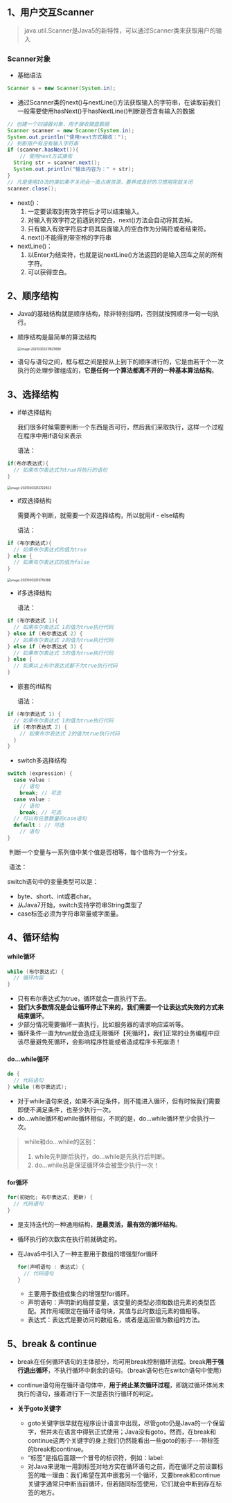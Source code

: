 ## 1、用户交互Scanner

> java.util.Scanner是Java5的新特性，可以通过Scanner类来获取用户的输入

### Scanner对象

- 基础语法

```java
Scanner s = new Scanner(System.in);
```

- 通过Scanner类的next()与nextLine()方法获取输入的字符串，在读取前我们一般需要使用hasNext()于hasNextLine()判断是否含有输入的数据

```java
// 创建一个扫描器对象，用于接收键盘数据
Scanner scanner = new Scanner(System.in);
System.out.println("使用next方式接收：");
// 判断用户有没有输入字符串
if (scanner.hasNext()){
	// 使用next方式接收
  String str = scanner.next();
  System.out.println("输出内容为：" + str);
}   
// 凡是使用IO流的类如果不关闭会一直占用资源，要养成良好的习惯用完就关闭
scanner.close();
```

- next()：
	1. 一定要读取到有效字符后才可以结束输入。
	2. 对输入有效字符之前遇到的空白，next()方法会自动将其去掉。
	3. 只有输入有效字符后才将其后面输入的空白作为分隔符或者结束符。
	4. next()不能得到带空格的字符串
- nextLine()：
	1. 以Enter为结束符，也就是说nextLine()方法返回的是输入回车之前的所有字符。
	2. 可以获得空白。



## 2、顺序结构

- Java的基础结构就是顺序结构，除非特别指明，否则就按照顺序一句一句执行。

- 顺序结构是最简单的算法结构

	<img src="https://cdn.jsdelivr.net/gh/wangtao-Allen/images//img/image-20210303211625688.png" alt="image-20210303211625688" style="zoom:50%;" />

- 语句与语句之间，框与框之间是按从上到下的顺序进行的，它是由若干个一次执行的处理步骤组成的，**它是任何一个算法都离不开的一种基本算法结构**。



## 3、选择结构

- if单选择结构

  我们很多时候需要判断一个东西是否可行，然后我们采取执行，这样一个过程在程序中用if语句来表示

  语法：

```java
if(布尔表达式){
  // 如果布尔表达式为true将执行的语句
}
```

<img src="https://cdn.jsdelivr.net/gh/wangtao-Allen/images//img/image-20210303212722923.png" alt="image-20210303212722923" style="zoom:50%;" />

- if双选择结构

  需要两个判断，就需要一个双选择结构，所以就用if - else结构

  语法：

```java
if (布尔表达式){
  // 如果布尔表达式的值为true
} else {
  // 如果布尔表达式的值为false
}
```

<img src="https://cdn.jsdelivr.net/gh/wangtao-Allen/images//img/image-20210303213718386.png" alt="image-20210303213718386" style="zoom:50%;" />

- if多选择结构

	语法：

```java
if (布尔表达式 1){
  // 如果布尔表达式 1的值为true执行代码
} else if (布尔表达式 2) {
  // 如果布尔表达式 2的值为true执行代码
} else if (布尔表达式 3) {
  // 如果布尔表达式 3的值为true执行代码
} else {
  // 如果以上布尔表达式都不为true执行代码
}
```

- 嵌套的if结构

	语法：

```java
if (布尔表达式 1) {
  // 如果布尔表达式 1的值为true执行代码
  if (布尔表达式 2) {
    // 如果布尔表达式 2的值为true执行代码
  }
}
```

- switch多选择结构

```java
switch (expression) {
  case value :
    // 语句
    break; // 可选
  case value :
    // 语句
    break; // 可选
  // 可以有任意数量的case语句
  default : // 可选
    // 语句
}
```

​		判断一个变量与一系列值中某个值是否相等，每个值称为一个分支。

​		语法：

switch语句中的变量类型可以是：

- byte、short、int或者char。
- 从Java7开始，switch支持字符串String类型了
- case标签必须为字符串常量或字面量。



## 4、循环结构

#### while循环

```java
while (布尔表达式) {
  // 循环内容
}
```

- 只有布尔表达式为true，循环就会一直执行下去。
- **我们大多数情况是会让循环停止下来的，我们需要一个让表达式失效的方式来结束循环**。
- 少部分情况需要循环一直执行，比如服务器的请求响应监听等。
- 循环条件一直为true就会造成无限循环【死循环】，我们正常的业务编程中应该尽量避免死循环，会影响程序性能或者造成程序卡死崩溃！

#### do...while循环

```java
do {
  // 代码语句
} while (布尔表达式);
```

- 对于while语句来说，如果不满足条件，则不能进入循环，但有时候我们需要即使不满足条件，也至少执行一次。
- do...while循环和while循环相似，不同的是，do...while循环至少会执行一次。

> while和do...while的区别：
>
> 1. while先判断后执行，do...while是先执行后判断。
> 2. do...while总是保证循环体会被至少执行一次！

#### for循环

```java
for(初始化; 布尔表达式; 更新) {
  // 代码语句
}
```

- 是支持迭代的一种通用结构，**是最灵活，最有效的循环结构**。
- 循环执行的次数实在执行前就确定的。

- 在Java5中引入了一种主要用于数组的增强型for循环 

	```java
	for(声明语句 : 表达式) {
	  // 代码语句
	}
	```

	- 主要用于数组或集合的增强型for循环。
	- 声明语句：声明新的局部变量，该变量的类型必须和数组元素的类型匹配。其作用域限定在循环语句块，其值与此时数组元素的值相等。
	- 表达式：表达式是要访问的数组名，或者是返回值为数组的方法。



## 5、break & continue

- break在任何循环语句的主体部分，均可用break控制循环流程。break**用于强行退出循环**，不执行循环中剩余的语句。（break语句也在switch语句中使用）
- continue语句用在循环语句体中，**用于终止某次循环过程**，即跳过循环体尚未执行的语句，接着进行下一次是否执行循环的判定。



- **关于goto关键字**
	- goto关键字很早就在程序设计语言中出现，尽管goto仍是Java的一个保留字，但并未在语言中得到正式使用；Java没有goto，然而，在break和continue这两个关键字的身上我们仍然能看出一些goto的影子---带标签的break和continue。
	- “标签”是指后面跟一个冒号的标识符，例如：label:
	- 对Java来说唯一用到标签对地方实在循环语句之前，而在循环之前设置标签的唯一理由：我们希望在其中嵌套另一个循环，又要break和continue关键字通常只中断当前循环，但若随同标签使用，它们就会中断到存在标签的地方。

